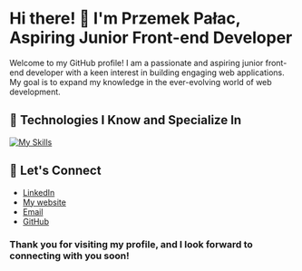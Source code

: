 # Hi there! 👋 I'm Przemek Pałac, Aspiring Junior Front-end Developer

Welcome to my GitHub profile! I am a passionate and aspiring junior front-end developer with a keen interest in building engaging web applications. My goal is to expand my knowledge in the ever-evolving world of web development.

## 🔧 Technologies I Know and Specialize In

[![My Skills](https://skillicons.dev/icons?i=react,nextjs,ts,js,html,css,redux,tailwind,prisma,planetscale,nodejs,git,mysql)](https://skillicons.dev)

## 🤝 Let's Connect
- [LinkedIn](linkedin.com/in/przemyslaw-palac)
- [My website](https://www.przemek-palac.bio)
- [Email](przepalac22@gmail.com)
- [GitHub](github.com/przestudent)
### Thank you for visiting my profile, and I look forward to connecting with you soon!
